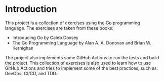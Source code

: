 # Introduction

This project is a collection of exercises using the Go programming language. The exercises are taken from these books:

- Introducing Go by Caleb Doxsey
- The Go Programming Language by Alan A. A. Donovan and Brian W. Kernighan

The project also implements some GitHub Actions to run the tests and build the project. This collection of exercises is also used to learn how to use GitHub Actions and tries to implement some of the best practices, such as: DevOps, CI/CD, and TDD.
